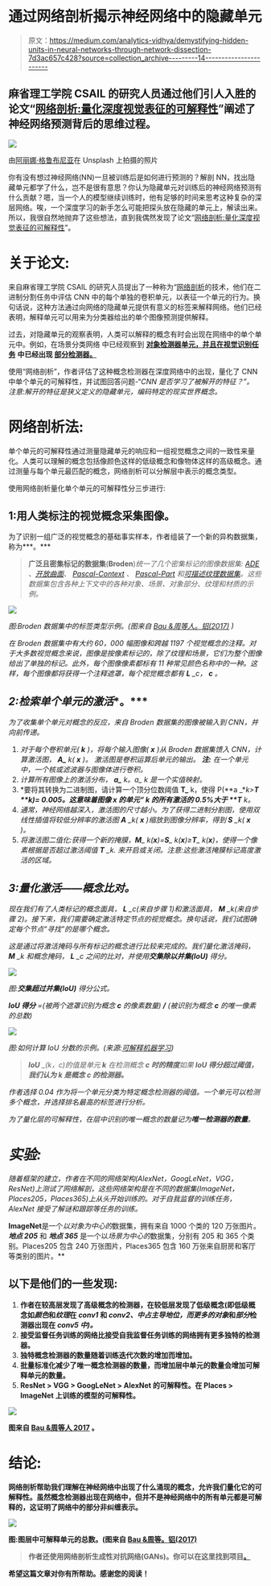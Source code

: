 # 通过网络剖析揭示神经网络中的隐藏单元

> 原文：<https://medium.com/analytics-vidhya/demystifying-hidden-units-in-neural-networks-through-network-dissection-7d3ac657c428?source=collection_archive---------14----------------------->

## 麻省理工学院 CSAIL 的研究人员通过他们引人入胜的论文“[网络剖析:量化深度视觉表征的可解释性](http://netdissect.csail.mit.edu/)”阐述了神经网络预测背后的思维过程。

![](img/c91b16ffd0fa4e24eece31fa952c19ae.png)

由[阿丽娜·格鲁布尼亚](https://unsplash.com/@alinnnaaaa)在 Unsplash 上拍摄的照片

你有没有想过神经网络(NN)一旦被训练后是如何进行预测的？解剖 NN，找出隐藏单元都学了什么，岂不是很有意思？你认为隐藏单元对训练后的神经网络预测有什么贡献？嗯，当一个人的模型继续训练时，他有足够的时间来思考这种复杂的深层网络。唉，一个深度学习的新手怎么可能把探头放在隐藏的单元上，解读出来。所以，我很自然地抛弃了这些想法，直到我偶然发现了论文“[网络剖析:量化深度视觉表征的可解释性](http://netdissect.csail.mit.edu/final-network-dissection.pdf)”。

# 关于论文:

来自麻省理工学院 CSAIL 的研究人员提出了一种称为“[网络剖析](http://netdissect.csail.mit.edu/)的技术，他们在二进制分割任务中评估 CNN 中的每个单独的卷积单元，以表征一个单元的行为。换句话说，这种方法通过向网络的隐藏单元提供有意义的标签来解释网络。他们已经表明，解释单元可以用来为分类器给出的单个图像预测提供解释。

过去，对隐藏单元的观察表明，人类可以解释的概念有时会出现在网络中的单个单元中。例如，在场景分类网络 中已经观察到 [**对象检测器单元，并且在视觉识别任务**](https://arxiv.org/pdf/1412.6856.pdf) **中已经出现 [**部分检测器。**](https://arxiv.org/pdf/1607.03738.pdf)**

使用“网络剖析”，作者评估了这种概念检测器在深度网络中的出现，量化了 CNN 中单个单元的可解释性，并试图回答问题-“*CNN 是否学习了被解开的特征？”。
注意:解开的特征是狭义定义的隐藏单元，编码特定的现实世界概念。*

# 网络剖析法:

单个单元的可解释性通过测量隐藏单元的响应和一组视觉概念之间的一致性来量化。人类可以理解的概念包括像颜色这样的低级概念和像物体这样的高级概念。通过测量与每个单元最匹配的概念，网络剖析可以分解层中表示的概念类型。

使用网络剖析量化单个单元的可解释性分三步进行:

## **1:用人类标注的视觉概念采集图像。**

为了识别一组广泛的视觉概念的基础事实样本，作者组装了一个新的异构数据集，称为***。***

> ****广泛且密集标记的数据集****(****Broden****)*统一了几个密集标记的图像数据集: [ADE](https://people.csail.mit.edu/bzhou/publication/scene-parse-camera-ready.pdf) 、[开放曲面](https://www.cs.cornell.edu/~sbell/pdf/siggraph2014-intrinsic.pdf)、 [Pascal-Context](https://www.cs.toronto.edu/~urtasun/publications/mottaghi_et_al_cvpr14.pdf) 、 [Pascal-Part](https://arxiv.org/pdf/1406.2031.pdf) 和[可描述纹理数据集](https://www.robots.ox.ac.uk/~vgg/publications/2014/Cimpoi14/cimpoi14.pdf)。这些数据集包含各种上下文中的各种对象、场景、对象部分、纹理和材质的示例。*

*![](img/338841b16e0b81622380e030b9443a2b.png)*

*图:Broden 数据集中的标签类型示例。(图来自 [Bau &周等人。铝(2017)](http://netdissect.csail.mit.edu/final-network-dissection.pdf) )*

*在 Broden 数据集中有大约 60，000 幅图像和跨越 1197 个视觉概念的注释。对于大多数视觉概念来说，图像是按像素标记的，除了纹理和场景，它们为整个图像给出了单独的标记。此外，每个图像像素都标有 11 种常见颜色名称中的一种。这样，每个图像都将获得一个注释遮罩，每个视觉概念都有 **L** _c， **c** 。*

## *2:检索单个单元的激活**。***

*为了收集单个单元对概念的反应，来自 Broden 数据集的图像被输入到 CNN，并向前传递。*

1.  *对于每个卷积单元( **k** )，将每个输入图像( **x** )从 Broden 数据集馈入 CNN，计算激活图， **A_** k( **x** )。
    *激活图是卷积运算后单元的输出。* ***注:*** *在一个单元中，一个核或滤波器与图像体进行卷积。**
2.  *计算所有图像上的激活分布， **a_** k。a_ k 是一个实值映射。*
3.  *要将其转换为二进制图，请计算一个顶分位数阈值 **T_** k，使得 P(**a _**k>**T _**k)= 0.005。这意味着图像 **x** 的单元“ **k** 的所有激活的 0.5%大于 **T_** k。*
4.  *通常，神经网络越深入，激活图的尺寸越小。为了获得二进制分割图，使用双线性插值将较低分辨率的激活图 **A** _k( **x** )缩放到图像分辨率，得到 **S** _k( **x** )。*
5.  *将激活图二值化:获得一个新的掩膜，**M**_ k(**x**)=**S**_ k(**x**)≥**T**_ k(**x**)，使得一个像素根据是否超过激活阈值 **T** _k.
    *来开启或关闭。注意:这些激活掩膜标记高度激活的区域。**

## ***3:量化激活——概念比对。***

*现在我们有了人类标记的概念面具， **L** _c(来自步骤 1)和激活面具， **M** _k(来自步骤 2)。接下来，我们需要确定激活特定节点的视觉概念。换句话说，我们试图确定每个节点“寻找”的是哪个概念。*

*这是通过将激活掩码与所有标记的概念进行比较来完成的。我们量化激活掩码， **M** _k 和概念掩码， **L** _c 之间的比对，并使用**交集除以并集(IoU)** 得分。*

*![](img/16ac9018be24fdcf797893dadab97670.png)*

*图:**交集超过并集(IoU)** 得分公式。*

***IoU 得分** =(被两个遮罩识别为概念 **c** 的像素数量) **/**
(被识别为概念 **c** 的唯一像素的总数)*

*![](img/0082b4dee7f45ee2bc2a9cd654ea73ad.png)*

*图:如何计算 IoU 分数的示例。(来源:[可解释机器学习](https://christophm.github.io/interpretable-ml-book/cnn-features.html#network-dissection))*

> ***IoU** _(k，c)的值是单元 **k** 在检测概念 **c 时的精度**如果 **IoU 得分超过阈值，我们认为 **k** 是概念 **c** 的检测器。***

*作者选择 0.04 作为将一个单元分类为特定概念检测器的阈值。一个单元可以检测多个概念，并选择排名最高的标签进行分析。*

*为了量化层的可解释性，在层中识别的唯一概念的数量记为**唯一检测器的数量**。*

# *实验:*

*随着框架的建立，作者在不同的网络架构(AlexNet，GoogLeNet，VGG，ResNet)上测试了网络解剖，这些网络架构是在不同的数据集(ImageNet，Places205，Places365)上从头开始训练的。对于自我监督的训练任务，AlexNet 接受了解谜和跟踪等任务的训练。*

****ImageNet****是一个*以对象为中心的*数据集，拥有来自 1000 个类的 120 万张图片。***地点 205*** 和 ***地点 365*** 是一个以*场景为中心的*数据集，分别有 205 和 365 个类别。Places205 包含 240 万张图片，Places365 包含 160 万张来自厨房和客厅等类别的图片。**

## **以下是他们的一些发现:**

1.  **作者在较高层发现了高级概念的检测器，在较低层发现了低级概念(即低级概念如*颜色*和*纹理*在 *conv1* 和 *conv2、*中占主导地位，而更多的*对象*和*部分*检测器出现在 *conv5 中)。***
2.  **接受监督任务训练的网络比接受自我监督任务训练的网络拥有更多独特的检测器。**
3.  **独特概念检测器的数量随着训练迭代次数的增加而增加。**
4.  **批量标准化减少了唯一概念检测器的数量，而增加层中单元的数量会增加可解释单元的数量。**
5.  **ResNet > VGG > GoogLeNet > AlexNet 的可解释性。在 Places > ImageNet 上训练的模型的可解释性。**

**![](img/cd7925fd656ab1420c7568918e337aab.png)**

**图来自 [Bau &周等人 2017](http://netdissect.csail.mit.edu/final-network-dissection.pdf) 。**

# **结论:**

**网络剖析帮助我们理解在神经网络中出现了什么涌现的概念，允许我们量化它的可解释性。虽然概念检测器出现在网络中，但并不是神经网络中的所有单元都是可解释的，这证明了网络中的部分非纠缠表示。**

**![](img/76b4779650a5cc7154b8001404e05c64.png)**

**图:图层中可解释单元的总数。(图来自 [Bau &周等。铝(2017)](http://netdissect.csail.mit.edu/final-network-dissection.pdf)**

> **作者还使用网络剖析生成性对抗网络(GANs)。你可以在这里找到项目[。](https://gandissect.csail.mit.edu/)**

**希望这篇文章对你有所帮助。感谢您的阅读！**